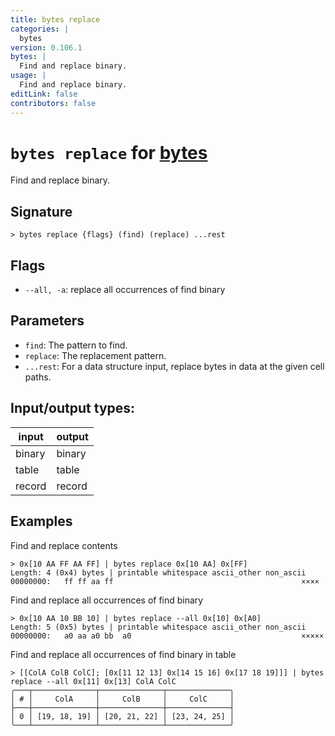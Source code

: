 ```yaml
---
title: bytes replace
categories: |
  bytes
version: 0.106.1
bytes: |
  Find and replace binary.
usage: |
  Find and replace binary.
editLink: false
contributors: false
---
```

<!-- This file is automatically generated. Please edit the command in https://github.com/nushell/nushell instead. -->

# `bytes replace` for [bytes](/commands/categories/bytes.md)

<div class='command-title'>Find and replace binary.</div>

## Signature

```> bytes replace {flags} (find) (replace) ...rest```

## Flags

 -  `--all, -a`: replace all occurrences of find binary

## Parameters

 -  `find`: The pattern to find.
 -  `replace`: The replacement pattern.
 -  `...rest`: For a data structure input, replace bytes in data at the given cell paths.


## Input/output types:

| input  | output |
| ------ | ------ |
| binary | binary |
| table  | table  |
| record | record |
## Examples

Find and replace contents
```nu
> 0x[10 AA FF AA FF] | bytes replace 0x[10 AA] 0x[FF]
Length: 4 (0x4) bytes | printable whitespace ascii_other non_ascii
00000000:   ff ff aa ff                                          ××××

```

Find and replace all occurrences of find binary
```nu
> 0x[10 AA 10 BB 10] | bytes replace --all 0x[10] 0x[A0]
Length: 5 (0x5) bytes | printable whitespace ascii_other non_ascii
00000000:   a0 aa a0 bb  a0                                      ×××××

```

Find and replace all occurrences of find binary in table
```nu
> [[ColA ColB ColC]; [0x[11 12 13] 0x[14 15 16] 0x[17 18 19]]] | bytes replace --all 0x[11] 0x[13] ColA ColC
╭───┬──────────────┬──────────────┬──────────────╮
│ # │     ColA     │     ColB     │     ColC     │
├───┼──────────────┼──────────────┼──────────────┤
│ 0 │ [19, 18, 19] │ [20, 21, 22] │ [23, 24, 25] │
╰───┴──────────────┴──────────────┴──────────────╯

```
